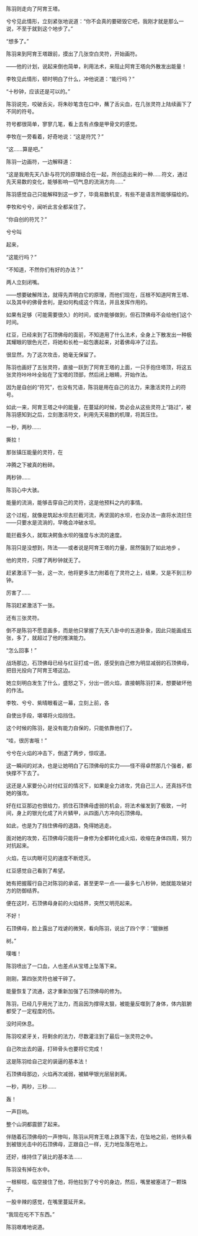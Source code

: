 陈羽则走向了阿育王塔。

兮兮见此情形，立刻紧张地说道：“你不会真的要砸毁它吧，我刚才就是那么一说，不至于就到这个地步了。”

“想多了。”

陈羽来到阿育王塔跟前，摸出了几张空白灵符，开始画符。

——他的计划，说起来倒也简单，利用法术，来阻止阿育王塔向外散发出能量！

李牧见此情形，顿时明白了什么，冲他说道：“能行吗？”

“十秒钟，应该还是可以的。”

陈羽说完，咬破舌尖，将朱砂笔含在口中，蘸了舌尖血，在几张灵符上陆续画下了不同的符号。

符号都很简单，寥寥几笔，看上去有点像是甲骨文的感觉。

李牧在一旁看着，好奇地说：“这是符咒？”

“这……算是吧。”

陈羽一边画符，一边解释道：

“这是我用先天八卦与符咒的原理结合在一起，所创造出来的一种……符文，通过先天易数的变化，能够影响一切气息的流淌方向……”

陈羽感觉自己只能解释到这一步了，毕竟易数机变，有些不是语言所能够描绘的。

李牧和兮兮，闻听此言全都呆住了。

“你自创的符咒？”

兮兮叫

起来，

“这能行吗？”

“不知道，不然你们有好的办法？”

两人立刻闭嘴。

——想要破解阵法，就得先弄明白它的原理，而他们现在，压根不知道阿育王塔、以及其中的佛骨舍利，是如何构成这个阵法，并且发挥作用的。

如果有足够（可能需要很久）的时间，或许能够做到，但石顶佛母不会给他们这个时间。

红豆，已经来到了石顶佛母的面前，不知道用了什么法术，全身上下散发出一种极其耀眼的银色光芒，将她和长枪一起包裹起来，对着佛母冲了过去。

很显然，为了这次攻击，她毫无保留了。

陈羽也画好了五张灵符，直接一跃到了阿育王塔的上面，一只手抱住塔顶，将这五张灵符咔咔咔全贴在了宝塔的顶部，然后闭上眼睛，开始作法。

因为是自创的“符咒”，也没有咒语，陈羽是用在自己的法力，来激活灵符上的符号。

如此一来，阿育王塔之中的能量，在蔓延的时候，势必会从这些灵符上“路过”，被陈羽感知到之后，立刻激活符文，利用先天易数的机理，将其压住。

一秒，两秒……

撕拉！

那张镇压能量的灵符，在

冲腾之下被真的粉碎。

两秒钟……

陈羽心中大骇。

能量的流淌，能够击穿自己的灵符，这是他预料之内的事情。

这个过程，就像是筑起水坝去拦截河流，再坚固的水坝，也没办法一直将水流拦住——只要水是流淌的，早晚会冲破水坝。

能拦截多久，就取决鳄鱼水坝的强度与水流的速度。

陈羽只是没想到，阵法——或者说是阿育王塔的力量，居然强到了如此地步 。

他的灵符，只撑了两秒钟就无了。

赶紧激活下一张，这一次，他将更多法力附着在了灵符之上，结果，又是不到三秒钟。

厉害了……

陈羽赶紧激活下一张。

还有三张灵符。

倒不是陈羽不愿意画多，而是他只掌握了先天八卦中的五道卦象，因此只能画成五张，多了，就超过了他的推演能力。

“怎么回事！”

战场那边，石顶佛母已经与红豆打成一团，感受到自己修为明显减弱的石顶佛母，把目光投向了阿育王塔这边。

她立刻明白发生了什么，盛怒之下，分出一团火焰，直接朝陈羽打来，想要破坏他的作法。

李牧、兮兮、紫晴眼看这一幕，立刻上前，各

自使出手段，堪堪将火焰挡住。

这个时候的陈羽，是没有能力自保的，只能依靠他们了。

“哇，很厉害哦！”

兮兮在火焰的冲击下，倒退了两步，惊叹道。

这一瞬间的对决，也是让她明白了石顶佛母的实力——怪不得卓然那几个强者，都快撑不下去了。

这还是人家要分心对付红豆的情况下，如果是全力进攻，凭自己三人，还真挡不住她的强攻。

好在红豆那边也很给力，抓住石顶佛母虚弱的机会，将法术催发到了极致，一时间，身上的银光化成了片片鳞甲，从四面八方冲向石顶佛母。

如此，也是为了挡住佛母的退路，免得她逃走。

面对她的攻势，石顶佛母只能将一身修为全都转化成火焰，收缩在身体四周，努力对抗起来。

火焰，在以肉眼可见的速度不断熄灭。

红豆感觉自己看到了希望。

她有把握履行自己对陈羽的承诺，甚至更早一点——最多七八秒钟，她就能攻破对方的防御结界。

便在这时，石顶佛母身前的火焰结界，突然又明亮起来。

不好！

石顶佛母，脸上露出了戏谑的微笑，看向陈羽，说出了四个字：“貔貅撼

树。”

噗嗤！

陈羽喷出了一口血，人也差点从宝塔上坠落下来。

刚刚，第四张灵符也被干碎了。

能量恢复了流通，这才重新加强了石顶佛母的修为。

陈羽，已经几乎用光了法力，而且因为撑得太狠，被能量反噬到了身体，体内脏腑都受了一定程度的伤。

没时间休息。

陈羽咬紧牙关，将剩余的法力，尽数灌注到了最后一张灵符之中。

自己吹出去的逼，打碎骨头也要将它完成！

这是陈羽给自己定的装逼的基本法！

石顶佛母那边，火焰再次减弱，被鳞甲银光层层剥离。

一秒，两秒，三秒……

轰！

一声巨响。

整个山洞都震颤了起来。

伴随着石顶佛母的一声惨叫，陈羽从阿育王塔上跌落下去，在坠地之前，他转头看到被银光击中的石顶佛母，正跟自己一样，无力地坠落在地上。

还好，维持住了装比的基本法……

陈羽没有掉在水中。

一根柳枝，临空接住了他，将他拉到了兮兮的身边，然后，嘴里被塞进了一颗珠子。

一股辛辣的感觉，在嘴里蔓延开来。

“我现在吃不下东西。”

陈羽艰难地说道。
